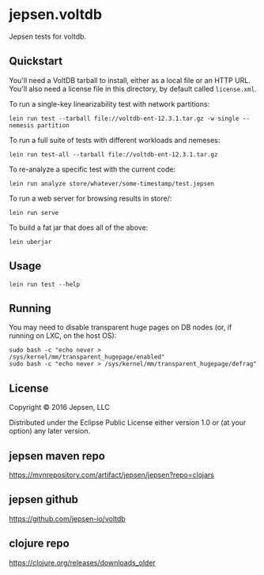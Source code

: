 # jepsen.voltdb

Jepsen tests for voltdb.

## Quickstart

You'll need a VoltDB tarball to install, either as a local file or an HTTP URL.
You'll also need a license file in this directory, by default called `license.xml`.

To run a single-key linearizability test with network partitions:

```
lein run test --tarball file://voltdb-ent-12.3.1.tar.gz -w single --nemesis partition
```

To run a full suite of tests with different workloads and nemeses:

```
lein run test-all --tarball file://voltdb-ent-12.3.1.tar.gz
```

To re-analyze a specific test with the current code:

```
lein run analyze store/whatever/some-timestamp/test.jepsen
```

To run a web server for browsing results in store/:

```
lein run serve
```

To build a fat jar that does all of the above:

```
lein uberjar
```

## Usage

```
lein run test --help
```

## Running

You may need to disable transparent huge pages on DB nodes (or, if running on LXC, on the host OS):

```
sudo bash -c "echo never > /sys/kernel/mm/transparent_hugepage/enabled"
sudo bash -c "echo never > /sys/kernel/mm/transparent_hugepage/defrag"
```

## License

Copyright © 2016 Jepsen, LLC

Distributed under the Eclipse Public License either version 1.0 or (at
your option) any later version.

## jepsen maven repo
https://mvnrepository.com/artifact/jepsen/jepsen?repo=clojars

## jepsen github
https://github.com/jepsen-io/voltdb

## clojure repo
https://clojure.org/releases/downloads_older
